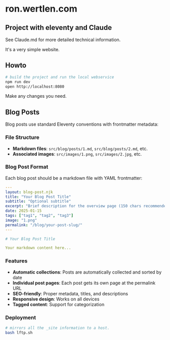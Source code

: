 # ron.wertlen.com

## Project with eleventy and Claude

See Claude.md for more detailed technical information.

It's a very simple website.

## Howto

```bash
# build the project and run the local webservice
npm run dev
open http://localhost:8080
```

Make any changes you need.

## Blog Posts

Blog posts use standard Eleventy conventions with frontmatter metadata:

### File Structure
- **Markdown files**: `src/blog/posts/1.md`, `src/blog/posts/2.md`, etc.
- **Associated images**: `src/images/1.png`, `src/images/2.jpg`, etc.

### Blog Post Format
Each blog post should be a markdown file with YAML frontmatter:

```yaml
---
layout: blog-post.njk
title: "Your Blog Post Title"
subtitle: "Optional subtitle"
excerpt: "Brief description for the overview page (150 chars recommended)"
date: 2025-01-15
tags: ["tag1", "tag2", "tag3"]
image: "1.png"
permalink: "/blog/your-post-slug/"
---

# Your Blog Post Title

Your markdown content here...
```

### Features
- **Automatic collections**: Posts are automatically collected and sorted by date
- **Individual post pages**: Each post gets its own page at the permalink URL
- **SEO-friendly**: Proper metadata, titles, and descriptions
- **Responsive design**: Works on all devices
- **Tagged content**: Support for categorization

### Deployment
```bash
# mirrors all the _site information to a host.
bash lftp.sh
```

